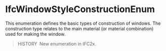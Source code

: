 # IfcWindowStyleConstructionEnum

This enumeration defines the basic types of construction of windows. The construction type relates to the main material (or material combination) used for making the window.

> HISTORY&nbsp; New enumeration in IFC2x.
